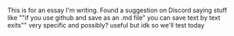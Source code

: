 This is for an essay I'm writing.
Found a suggestion on Discord saying stuff like ""if you use github and save as an .md file" you can save text by text exits"" 
very specific and possibly? useful but idk so we'll test today
